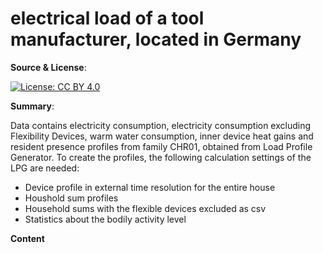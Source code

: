 # electrical load of a tool manufacturer, located in Germany

**Source & License**:

 [![License: CC BY 4.0](https://img.shields.io/badge/License-CC%20BY%204.0-lightgrey.svg)](https://creativecommons.org/licenses/by/4.0/)

**Summary**:

Data contains electricity consumption, electricity consumption excluding Flexibility Devices, warm water consumption, inner device heat gains and resident presence profiles from family CHR01, obtained from Load Profile Generator.
To create the profiles, the following calculation settings of the LPG are needed:

- Device profile in external time resolution for the entire house
- Houshold sum profiles
- Household sums with the flexible devices excluded as csv
- Statistics about the bodily activity level

**Content**

<!-- * **number of columns**: 1 tool manufacturer
* **length**: 1 year
* **time increment**: 15min 

| datetime | electrical load [W] |
| :--- | :--- |
| 2019-01-01 00:00:00+01:00 | 15680 |
| 2019-01-01 00:15:00+01:00 | 15520 |
| ... | ... |
-->